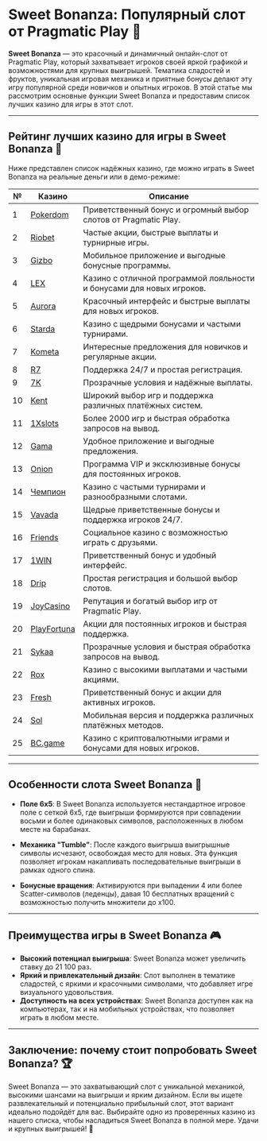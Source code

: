 # Sweet Bonanza: Популярный слот от Pragmatic Play 🍭

**Sweet Bonanza** — это красочный и динамичный онлайн-слот от Pragmatic Play, который захватывает игроков своей яркой графикой и возможностями для крупных выигрышей. Тематика сладостей и фруктов, уникальная игровая механика и приятные бонусы делают эту игру популярной среди новичков и опытных игроков. В этой статье мы рассмотрим основные функции Sweet Bonanza и предоставим список лучших казино для игры в этот слот.

---

## Рейтинг лучших казино для игры в Sweet Bonanza 🎰

Ниже представлен список надёжных казино, где можно играть в Sweet Bonanza на реальные деньги или в демо-режиме:

| №  | Казино      | Описание                                                   |
|----|-------------|------------------------------------------------------------|
| 1  | [Pokerdom](https://brandplay.link/4k77v2yx) | Приветственный бонус и огромный выбор слотов от Pragmatic Play. |
| 2  | [Riobet](https://brandplay.link/7xBLTPyj) | Частые акции, быстрые выплаты и турнирные игры. |
| 3  | [Gizbo](https://brandplay.link/bprXw4YV) | Мобильное приложение и выгодные бонусные программы. |
| 4  | [LEX](https://brandplay.link/zW4hdDFV) | Казино с отличной программой лояльности и бонусами для новых игроков. |
| 5  | [Aurora](https://10trafic-stat2.com/click/668546556bcc6313411604bd/6766/13032/subaccount) | Красочный интерфейс и быстрые выплаты для новых игроков. |
| 6  | [Starda](https://brandplay.link/fB7xwRFL) | Казино с щедрыми бонусами и частыми турнирами. |
| 7  | [Kometa](https://brandplay.link/8ZymQJV8) | Интересные предложения для новичков и регулярные акции. |
| 8  | [R7](https://brandplay.link/bMd3Yjsw) | Поддержка 24/7 и простая регистрация. |
| 9  | [7K](https://brandplay.link/BvQyFShp) | Прозрачные условия и надёжные выплаты. |
| 10 | [Kent](https://brandplay.link/Fv2WP3js) | Широкий выбор игр и поддержка различных платёжных систем. |
| 11 | [1Xslots](https://brandplay.link/hSB1khtr) | Более 2000 игр и быстрая обработка запросов на вывод. |
| 12 | [Gama](https://brandplay.link/j6NMKsDz) | Удобное приложение и выгодные предложения. |
| 13 | [Onion](https://brandplay.link/zBGRVpQ9) | Программа VIP и эксклюзивные бонусы для постоянных игроков. |
| 14 | [Чемпион](https://temon-gter.cfd/go/lRq?p80412p304504pcc44t17455) | Казино с частыми турнирами и разнообразными слотами. |
| 15 | [Vavada](https://vavadapartner.pro/?promo=ea5c9275-6854-4505-94fc-95ab18221945-linkb2) | Щедрые приветственные бонусы и поддержка игроков 24/7. |
| 16 | [Friends](https://gofriends.vc/linkb2) | Социальное казино с возможностью играть с друзьями. |
| 17 | [1WIN](https://brandplay.link/smXVpBbG) | Приветственный бонус и удобный интерфейс. |
| 18 | [Drip](https://drp-ircp01.com/c07e6a3db) | Простая регистрация и большой выбор слотов. |
| 19 | [JoyCasino](https://rpc30.call2me.pro/?/ru/registration?apkpop=0&partner=p24970p3291217pc98f) | Репутация и богатый выбор игр от Pragmatic Play. |
| 20 | [PlayFortuna](https://fortunapromo.net/alt/playfortuna/registration?0dc4a9362a71feb7e3f165fb8e766f70) | Акции для постоянных игроков и быстрая поддержка. |
| 21 | [Sykaa](https://s-two-way.com/?source=linkb2&pid=30697) | Прозрачные условия и быстрая обработка запросов на вывод. |
| 22 | [Rox](https://rox-pvwfpjgcxe.com/cb1ee18a5) | Казино с высокими выплатами и частыми акциями. |
| 23 | [Fresh](https://fresh-eumwkxwao.com/c3f7b485d) | Приветственный бонус и акции для активных игроков. |
| 24 | [Sol](https://sol-mmtdzfbaco.com/cb2415bca) | Мобильная версия и поддержка различных платёжных методов. |
| 25 | [BC.game](https://partnerbcgame.com/dcc53d441) | Казино с криптовалютными играми и бонусами для новых игроков. |

---

## Особенности слота Sweet Bonanza 🍬

- **Поле 6x5**: В Sweet Bonanza используется нестандартное игровое поле с сеткой 6x5, где выигрыши формируются при совпадении восьми и более одинаковых символов, расположенных в любом месте на барабанах.

- **Механика "Tumble"**: После каждого выигрыша выигрышные символы исчезают, освобождая место для новых. Эта функция позволяет игрокам накапливать последовательные выигрыши в рамках одного спина.

- **Бонусные вращения**: Активируются при выпадении 4 или более Scatter-символов (леденцы), давая 10 бесплатных вращений с возможностью получить множители до x100.

---

## Преимущества игры в Sweet Bonanza 🎮

- **Высокий потенциал выигрыша**: Sweet Bonanza может увеличить ставку до 21 100 раз.
- **Яркий и привлекательный дизайн**: Слот выполнен в тематике сладостей, с яркими и красочными символами, что добавляет игре визуального удовольствия.
- **Доступность на всех устройствах**: Sweet Bonanza доступен как на компьютерах, так и на мобильных устройствах, что позволяет играть в любом месте.

---

## Заключение: почему стоит попробовать Sweet Bonanza? 🏆

Sweet Bonanza — это захватывающий слот с уникальной механикой, высокими шансами на выигрыши и ярким дизайном. Если вы ищете развлекательный и потенциально прибыльный слот, этот вариант идеально подойдёт для вас. Выбирайте одно из проверенных казино из нашего списка, чтобы насладиться Sweet Bonanza в полной мере. Удачи и крупных выигрышей! 🎉
